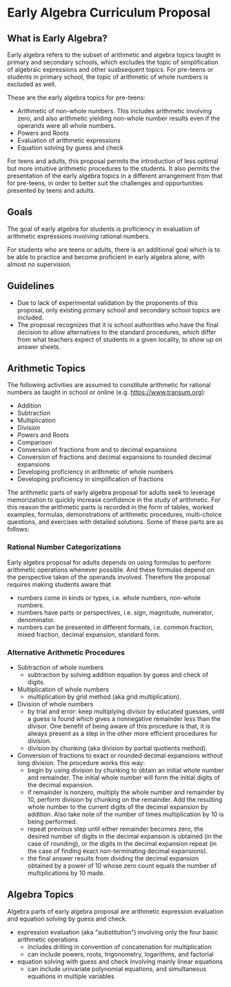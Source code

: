 # Early Algebra Curriculum Proposal

## What is Early Algebra?

Early algebra refers to the subset of arithmetic and algebra topics taught in primary and secondary schools, which excludes the topic of simplification of algebraic expressions and other susbsequent topics. For pre-teens or students in primary school, the topic of arithmetic of whole numbers is excluded as well.

These are the early algebra topics for pre-teens:

- Arithmetic of non-whole numbers. This includes arithmetic involving zero, and also arithmetic yielding non-whole number results even if the operands were all whole numbers.
- Powers and Roots
- Evaluation of arithmetic expressions
- Equation solving by guess and check

For teens and adults, this proposal permits the introduction of less optimal but more intuitive arithmetic procedures to the students. It also permits the presentation of the early algebra topics in a different arrangement from that for pre-teens, in order to better suit the challenges and opportunities presented by teens and adults.

## Goals

The goal of early algebra for students is proficiency in evaluation of arithmetic expressions involving rational numbers.

For students who are teens or adults, there is an additional goal which is to be able to practice and become proficient in early algebra alone, with almost no supervision.

## Guidelines

- Due to lack of experimental validation by the proponents of this proposal, only existing primary school and secondary school topics are included.
- The proposal recognizes that it is school authorities who have the final decision to allow alternatives to the standard procedures, which differ from what teachers expect of students in a given locality, to show up on answer sheets.

## Arithmetic Topics

The following activities are assumed to constitute arithmetic for rational numbers as taught in school or online (e.g. https://www.transum.org):

- Addition
- Subtraction
- Multiplication
- Division
- Powers and Roots
- Comparison
- Conversion of fractions from and to decimal expansions
- Conversion of fractions and decimal expansions to rounded decimal expansions
- Developing proficiency in arithmetic of whole numbers
- Developing proficiency in simplification of fractions

The arithmetic parts of early algebra proposal for adults seek to leverage memorization to quickly increase confidence in the study of arithmetic. For this reason the arithmetic parts is recorded in the form of tables, worked examples, formulas, demonstrations of arithmetic procedures, multi-choice questions, and exercises with detailed solutions. Some of these parts are as follows:

### Rational Number Categorizations

Early algebra proposal for adults depends on using formulas to perform arithmetic operations whenever possible. And these formulas depend on the perspective taken of the operands involved. Therefore the proposal requires making students aware that

- numbers come in kinds or types, i.e. whole numbers, non-whole numbers.
- numbers have parts or perspectives, i.e. sign, magnitude, numerator, denominator.
- numbers can be presented in different formats, i.e. common fraction, mixed fraction, decimal expansion, standard form.

### Alternative Arithmetic Procedures

- Subtraction of whole numbers
  - subtraction by solving addition equation by guess and check of digits.
- Multiplication of whole numbers
  - multiplication by grid method (aka grid multiplication).
- Division of whole numbers
  - by trial and error: keep multiplying divisor by educated guesses, until a guess is found which gives a nonnegative remainder less than the divisor.
    One benefit of being aware of this procedure is that, it is always present as a step in the other more efficient procedures for division.
  - division by chunking (aka division by partial quotients method).
- Conversion of fractions to exact or rounded decimal expansions without long division. The procedure works this way:
  - begin by using division by chunking to obtain an initial whole number and remainder. The initial whole number will form the initial digits of the decimal expansion.
  - if remainder is nonzero, multiply the whole number and remainder by 10, perform division by chunking on the remainder. Add the resulting whole number to the current digits of the decimal expansion by addition. Also take note of the number of times multiplication by 10 is being performed.
  - repeat previous step until either remainder becomes zero, the desired number of digits in the decimal expansion is obtained (in the case of rounding), or the digits in the decimal expansion repeat (in the case of finding exact non-terminating decimal expansions).
  - the final answer results from dividing the decimal expansion obtained by a power of 10 whose zero count equals the number of multiplications by 10 made.

## Algebra Topics

Algebra parts of early algebra proposal are arithmetic expression evaluation and equation solving by guess and check.

- expression evaluation (aka "substitution") involving only the four basic arithmetic operations
  - includes drilling in convention of concatenation for multiplication
  - can include powers, roots, trigonometry, logarithms, and factorial
- equation solving with guess and check involving mainly linear equations
  - can include univariate polynomial equations, and simultaneous equations in multiple variables
